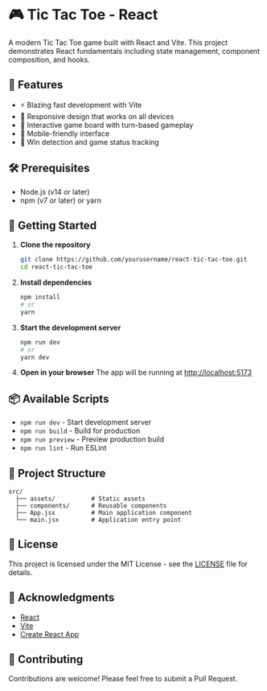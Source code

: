 # 🎮 Tic Tac Toe - React

A modern Tic Tac Toe game built with React and Vite. This project demonstrates React fundamentals including state management, component composition, and hooks.

## 🚀 Features

- ⚡ Blazing fast development with Vite
- 🎨 Responsive design that works on all devices
- 🎯 Interactive game board with turn-based gameplay
- 📱 Mobile-friendly interface
- 🎉 Win detection and game status tracking

## 🛠️ Prerequisites

- Node.js (v14 or later)
- npm (v7 or later) or yarn

## 🚀 Getting Started

1. **Clone the repository**
   ```bash
   git clone https://github.com/yourusername/react-tic-tac-toe.git
   cd react-tic-tac-toe
   ```

2. **Install dependencies**
   ```bash
   npm install
   # or
   yarn
   ```

3. **Start the development server**
   ```bash
   npm run dev
   # or
   yarn dev
   ```

4. **Open in your browser**
   The app will be running at [http://localhost:5173](http://localhost:5173)

## 📦 Available Scripts

- `npm run dev` - Start development server
- `npm run build` - Build for production
- `npm run preview` - Preview production build
- `npm run lint` - Run ESLint

## 🧩 Project Structure

```
src/
  ├── assets/          # Static assets
  ├── components/      # Reusable components
  ├── App.jsx          # Main application component
  └── main.jsx         # Application entry point
```

## 📝 License

This project is licensed under the MIT License - see the [LICENSE](LICENSE) file for details.

## 🙏 Acknowledgments

- [React](https://reactjs.org/)
- [Vite](https://vitejs.dev/)
- [Create React App](https://create-react-app.dev/)

## 🤝 Contributing

Contributions are welcome! Please feel free to submit a Pull Request.
